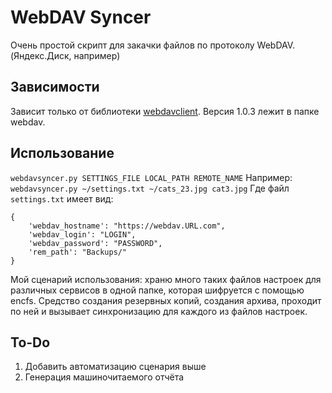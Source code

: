 # WebDAV Syncer

Очень простой скрипт для закачки файлов по протоколу WebDAV. (Яндекс.Диск, например)

## Зависимости
Зависит только от библиотеки [webdavclient](https://pypi.python.org/pypi/webdavclient/). Версия 1.0.3 лежит в папке webdav.

## Использование
`webdavsyncer.py SETTINGS_FILE LOCAL_PATH REMOTE_NAME`
Например: `webdavsyncer.py ~/settings.txt ~/cats_23.jpg cat3.jpg`
Где файл `settings.txt` имеет вид:
```
{
    'webdav_hostname': "https://webdav.URL.com",
    'webdav_login': "LOGIN",
    'webdav_password': "PASSWORD",
    'rem_path': "Backups/"
}
```

Мой сценарий использования: храню много таких файлов настроек для различных сервисов в одной папке, которая шифруется с помощью encfs. Средство создания резервных копий, создания архива, проходит по ней и вызывает синхронизацию для каждого из файлов настроек.

## To-Do
1. Добавить автоматизацию сценария выше
2. Генерация машиночитаемого отчёта
